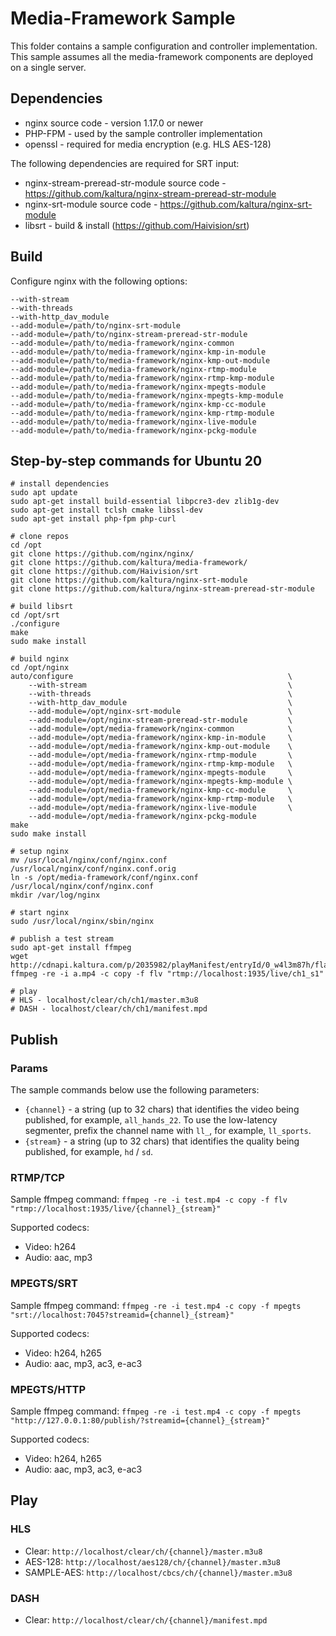 # Media-Framework Sample

This folder contains a sample configuration and controller implementation.
This sample assumes all the media-framework components are deployed on a single server.

## Dependencies

- nginx source code - version 1.17.0 or newer
- PHP-FPM - used by the sample controller implementation
- openssl - required for media encryption (e.g. HLS AES-128)

The following dependencies are required for SRT input:
- nginx-stream-preread-str-module source code - https://github.com/kaltura/nginx-stream-preread-str-module
- nginx-srt-module source code - https://github.com/kaltura/nginx-srt-module
- libsrt - build & install (https://github.com/Haivision/srt)

## Build

Configure nginx with the following options:
```
--with-stream
--with-threads
--with-http_dav_module
--add-module=/path/to/nginx-srt-module
--add-module=/path/to/nginx-stream-preread-str-module
--add-module=/path/to/media-framework/nginx-common
--add-module=/path/to/media-framework/nginx-kmp-in-module
--add-module=/path/to/media-framework/nginx-kmp-out-module
--add-module=/path/to/media-framework/nginx-rtmp-module
--add-module=/path/to/media-framework/nginx-rtmp-kmp-module
--add-module=/path/to/media-framework/nginx-mpegts-module
--add-module=/path/to/media-framework/nginx-mpegts-kmp-module
--add-module=/path/to/media-framework/nginx-kmp-cc-module
--add-module=/path/to/media-framework/nginx-kmp-rtmp-module
--add-module=/path/to/media-framework/nginx-live-module
--add-module=/path/to/media-framework/nginx-pckg-module
```

## Step-by-step commands for Ubuntu 20

```
# install dependencies
sudo apt update
sudo apt-get install build-essential libpcre3-dev zlib1g-dev
sudo apt-get install tclsh cmake libssl-dev
sudo apt-get install php-fpm php-curl

# clone repos
cd /opt
git clone https://github.com/nginx/nginx/
git clone https://github.com/kaltura/media-framework/
git clone https://github.com/Haivision/srt
git clone https://github.com/kaltura/nginx-srt-module
git clone https://github.com/kaltura/nginx-stream-preread-str-module

# build libsrt
cd /opt/srt
./configure
make
sudo make install

# build nginx
cd /opt/nginx
auto/configure                                                \
    --with-stream                                             \
    --with-threads                                            \
    --with-http_dav_module                                    \
    --add-module=/opt/nginx-srt-module                        \
    --add-module=/opt/nginx-stream-preread-str-module         \
    --add-module=/opt/media-framework/nginx-common            \
    --add-module=/opt/media-framework/nginx-kmp-in-module     \
    --add-module=/opt/media-framework/nginx-kmp-out-module    \
    --add-module=/opt/media-framework/nginx-rtmp-module       \
    --add-module=/opt/media-framework/nginx-rtmp-kmp-module   \
    --add-module=/opt/media-framework/nginx-mpegts-module     \
    --add-module=/opt/media-framework/nginx-mpegts-kmp-module \
    --add-module=/opt/media-framework/nginx-kmp-cc-module     \
    --add-module=/opt/media-framework/nginx-kmp-rtmp-module   \
    --add-module=/opt/media-framework/nginx-live-module       \
    --add-module=/opt/media-framework/nginx-pckg-module
make
sudo make install

# setup nginx
mv /usr/local/nginx/conf/nginx.conf /usr/local/nginx/conf/nginx.conf.orig
ln -s /opt/media-framework/conf/nginx.conf /usr/local/nginx/conf/nginx.conf
mkdir /var/log/nginx

# start nginx
sudo /usr/local/nginx/sbin/nginx

# publish a test stream
sudo apt-get install ffmpeg
wget http://cdnapi.kaltura.com/p/2035982/playManifest/entryId/0_w4l3m87h/flavorId/0_vsu1xutk/format/download/a.mp4
ffmpeg -re -i a.mp4 -c copy -f flv "rtmp://localhost:1935/live/ch1_s1"

# play
# HLS - localhost/clear/ch/ch1/master.m3u8
# DASH - localhost/clear/ch/ch1/manifest.mpd
```

## Publish

### Params

The sample commands below use the following parameters:
- `{channel}` - a string (up to 32 chars) that identifies the video being published, for example, `all_hands_22`. To use the low-latency segmenter, prefix the channel name with `ll_`, for example, `ll_sports`.
- `{stream}` - a string (up to 32 chars) that identifies the quality being published, for example, `hd` / `sd`.

### RTMP/TCP

Sample ffmpeg command:
`ffmpeg -re -i test.mp4 -c copy -f flv "rtmp://localhost:1935/live/{channel}_{stream}"`

Supported codecs:
- Video: h264
- Audio: aac, mp3

### MPEGTS/SRT

Sample ffmpeg command:
`ffmpeg -re -i test.mp4 -c copy -f mpegts "srt://localhost:7045?streamid={channel}_{stream}"`

Supported codecs:
- Video: h264, h265
- Audio: aac, mp3, ac3, e-ac3

### MPEGTS/HTTP

Sample ffmpeg command:
`ffmpeg -re -i test.mp4 -c copy -f mpegts "http://127.0.0.1:80/publish/?streamid={channel}_{stream}"`

Supported codecs:
- Video: h264, h265
- Audio: aac, mp3, ac3, e-ac3

## Play

### HLS

- Clear: `http://localhost/clear/ch/{channel}/master.m3u8`
- AES-128: `http://localhost/aes128/ch/{channel}/master.m3u8`
- SAMPLE-AES: `http://localhost/cbcs/ch/{channel}/master.m3u8`

### DASH

- Clear: `http://localhost/clear/ch/{channel}/manifest.mpd`
